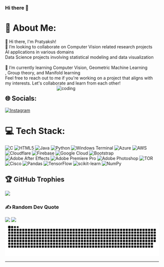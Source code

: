 ### Hi there 👋
# 💫 About Me:
🔭 Hi there, I'm Pratyaksh!<br>👯 I’m looking to collaborate on Computer Vision related research projects<br>AI applications in various domains<br>Data Science projects involving statistical modeling and data visualization<br><br>🌱 I’m currently learning Computer Vision, Geometric Machine Learning<br>, Group theory, and Manifold learning<br>Feel free to reach out to me if you're working on a project that aligns with my interests. Let's collaborate and learn from each other!
<img align="right" alt="coding" width="335" src="https://mcdn.wallpapersafari.com/medium/4/18/Dkg2yH.png">



## 🌐 Socials:
[![Instagram](https://img.shields.io/badge/Instagram-%23E4405F.svg?logo=Instagram&logoColor=white)](https://instagram.com/___pratyaksh____)

# 💻 Tech Stack:
![C](https://img.shields.io/badge/c-%2300599C.svg?style=plastic&logo=c&logoColor=white) ![HTML5](https://img.shields.io/badge/html5-%23E34F26.svg?style=plastic&logo=html5&logoColor=white) ![Java](https://img.shields.io/badge/java-%23ED8B00.svg?style=plastic&logo=openjdk&logoColor=white) ![Python](https://img.shields.io/badge/python-3670A0?style=plastic&logo=python&logoColor=ffdd54) ![Windows Terminal](https://img.shields.io/badge/Windows%20Terminal-%234D4D4D.svg?style=plastic&logo=windows-terminal&logoColor=white) ![Azure](https://img.shields.io/badge/azure-%230072C6.svg?style=plastic&logo=microsoftazure&logoColor=white) ![AWS](https://img.shields.io/badge/AWS-%23FF9900.svg?style=plastic&logo=amazon-aws&logoColor=white) ![Cloudflare](https://img.shields.io/badge/Cloudflare-F38020?style=plastic&logo=Cloudflare&logoColor=white) ![Firebase](https://img.shields.io/badge/firebase-%23039BE5.svg?style=plastic&logo=firebase) ![Google Cloud](https://img.shields.io/badge/GoogleCloud-%234285F4.svg?style=plastic&logo=google-cloud&logoColor=white) ![Bootstrap](https://img.shields.io/badge/bootstrap-%238511FA.svg?style=plastic&logo=bootstrap&logoColor=white) ![Adobe After Effects](https://img.shields.io/badge/Adobe%20After%20Effects-9999FF.svg?style=plastic&logo=Adobe%20After%20Effects&logoColor=white) ![Adobe Premiere Pro](https://img.shields.io/badge/Adobe%20Premiere%20Pro-9999FF.svg?style=plastic&logo=Adobe%20Premiere%20Pro&logoColor=white) ![Adobe Photoshop](https://img.shields.io/badge/adobe%20photoshop-%2331A8FF.svg?style=plastic&logo=adobe%20photoshop&logoColor=white) ![TOR](https://img.shields.io/badge/tor-%237E4798.svg?style=plastic&logo=tor-project&logoColor=white) ![Cisco](https://img.shields.io/badge/cisco-%23049fd9.svg?style=plastic&logo=cisco&logoColor=black) ![Pandas](https://img.shields.io/badge/pandas-%23150458.svg?style=plastic&logo=pandas&logoColor=white) ![TensorFlow](https://img.shields.io/badge/TensorFlow-%23FF6F00.svg?style=plastic&logo=TensorFlow&logoColor=white) ![scikit-learn](https://img.shields.io/badge/scikit--learn-%23F7931E.svg?style=plastic&logo=scikit-learn&logoColor=white) ![NumPy](https://img.shields.io/badge/numpy-%23013243.svg?style=plastic&logo=numpy&logoColor=white)


## 🏆 GitHub Trophies
![](https://github-profile-trophy.vercel.app/?username=OneforAll-Deku&theme=tokyonight&no-frame=false&no-bg=true&margin-w=4)

### ✍️ Random Dev Quote
![](https://quotes-github-readme.vercel.app/api?type=horizontal&theme=radical)
<a href="https://visitcount.itsvg.in">
  <img src="https://visitcount.itsvg.in/api?id=OneforAll-Deku&label=Profile%20Views&pretty=false" />
<picture>
  <source media="(prefers-color-scheme: dark)" srcset="https://raw.githubusercontent.com/platane/platane/output/github-contribution-grid-snake-dark.svg">
  <source media="(prefers-color-scheme: light)" srcset="https://raw.githubusercontent.com/platane/platane/output/github-contribution-grid-snake-light.svg">
  <img alt="github contribution grid snake animation" src="https://raw.githubusercontent.com/platane/platane/output/github-contribution-grid-snake-dark.svg" style="background-color: #333; filter: invert(0)">

</picture>

---
